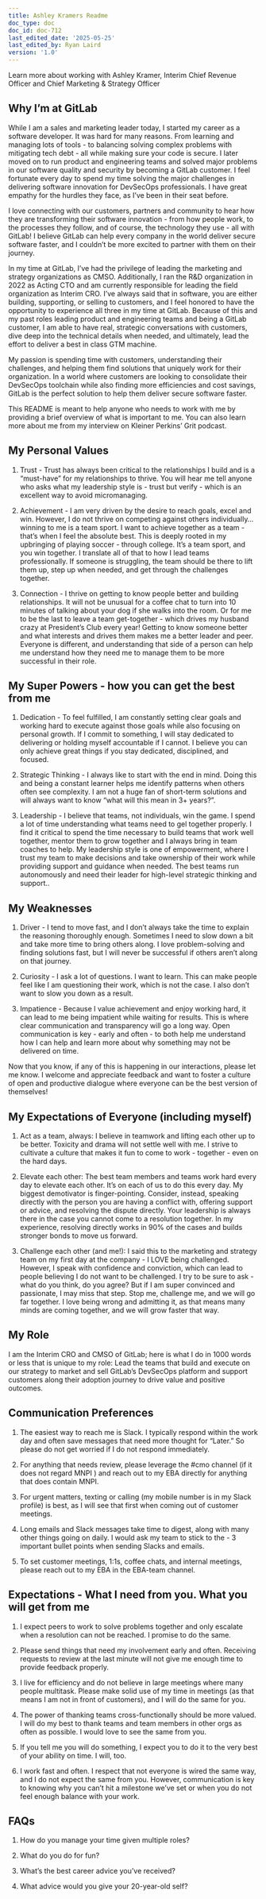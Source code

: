 ```yaml
---
title: Ashley Kramers Readme
doc_type: doc
doc_id: doc-712
last_edited_date: '2025-05-25'
last_edited_by: Ryan Laird
version: '1.0'
---
```


<!-- Unsupported block type: image -->

Learn more about working with Ashley Kramer, Interim Chief Revenue Officer and Chief Marketing & Strategy Officer

## Why I’m at GitLab

While I am a sales and marketing leader today, I started my career as a software developer. It was hard for many reasons. From learning and managing lots of tools - to balancing solving complex problems with mitigating tech debt - all while making sure your code is secure. I later moved on to run product and engineering teams and solved major problems in our software quality and security by becoming a GitLab customer. I feel fortunate every day to spend my time solving the major challenges in delivering software innovation for DevSecOps professionals. I have great empathy for the hurdles they face, as I’ve been in their seat before.

I love connecting with our customers, partners and community to hear how they are transforming their software innovation - from how people work, to the processes they follow, and of course, the technology they use - all with GitLab! I believe GitLab can help every company in the world deliver secure software faster, and I couldn’t be more excited to partner with them on their journey.

In my time at GitLab, I’ve had the privilege of leading the marketing and strategy organizations as CMSO. Additionally, I ran the R&D organization in 2022 as Acting CTO and am currently responsible for leading the field organization as Interim CRO. I’ve always said that in software, you are either building, supporting, or selling to customers, and I feel honored to have the opportunity to experience all three in my time at GitLab. Because of this and my past roles leading product and engineering teams and being a GitLab customer, I am able to have real, strategic conversations with customers, dive deep into the technical details when needed, and ultimately, lead the effort to deliver a best in class GTM machine.

My passion is spending time with customers, understanding their challenges, and helping them find solutions that uniquely work for their organization. In a world where customers are looking to consolidate their DevSecOps toolchain while also finding more efficiencies and cost savings, GitLab is the perfect solution to help them deliver secure software faster.

This README is meant to help anyone who needs to work with me by providing a brief overview of what is important to me. You can also learn more about me from my interview on Kleiner Perkins’ Grit podcast.

## My Personal Values

1. Trust - Trust has always been critical to the relationships I build and is a “must-have” for my relationships to thrive. You will hear me tell anyone who asks what my leadership style is - trust but verify - which is an excellent way to avoid micromanaging.

1. Achievement - I am very driven by the desire to reach goals, excel and win. However, I do not thrive on competing against others individually…winning to me is a team sport. I want to achieve together as a team - that’s when I feel the absolute best. This is deeply rooted in my upbringing of playing soccer - through college. It’s a team sport, and you win together. I translate all of that to how I lead teams professionally. If someone is struggling, the team should be there to lift them up, step up when needed, and get through the challenges together.

1. Connection - I thrive on getting to know people better and building relationships. It will not be unusual for a coffee chat to turn into 10 minutes of talking about your dog if she walks into the room. Or for me to be the last to leave a team get-together - which drives my husband crazy at President’s Club every year! Getting to know someone better and what interests and drives them makes me a better leader and peer. Everyone is different, and understanding that side of a person can help me understand how they need me to manage them to be more successful in their role.

## My Super Powers - how you can get the best from me

1. Dedication - To feel fulfilled, I am constantly setting clear goals and working hard to execute against those goals while also focusing on personal growth. If I commit to something, I will stay dedicated to delivering or holding myself accountable if I cannot. I believe you can only achieve great things if you stay dedicated, disciplined, and focused.

1. Strategic Thinking - I always like to start with the end in mind. Doing this and being a constant learner helps me identify patterns when others often see complexity. I am not a huge fan of short-term solutions and will always want to know “what will this mean in 3+ years?”.

1. Leadership - I believe that teams, not individuals, win the game. I spend a lot of time understanding what teams need to gel together properly. I find it critical to spend the time necessary to build teams that work well together, mentor them to grow together and I always bring in team coaches to help. My leadership style is one of empowerment, where I trust my team to make decisions and take ownership of their work while providing support and guidance when needed. The best teams run autonomously and need their leader for high-level strategic thinking and support..

## My Weaknesses

1. Driver - I tend to move fast, and I don’t always take the time to explain the reasoning thoroughly enough. Sometimes I need to slow down a bit and take more time to bring others along. I love problem-solving and finding solutions fast, but I will never be successful if others aren’t along on that journey. 

1. Curiosity - I ask a lot of questions. I want to learn. This can make people feel like I am questioning their work, which is not the case. I also don’t want to slow you down as a result. 

1. Impatience - Because I value achievement and enjoy working hard, it can lead to me being impatient while waiting for results. This is where clear communication and transparency will go a long way. Open communication is key - early and often - to both help me understand how I can help and learn more about why something may not be delivered on time. 

Now that you know, if any of this is happening in our interactions, please let me know. I welcome and appreciate feedback and want to foster a culture of open and productive dialogue where everyone can be the best version of themselves!

## My Expectations of Everyone (including myself)

1. Act as a team, always: I believe in teamwork and lifting each other up to be better. Toxicity and drama will not settle well with me. I strive to cultivate a culture that makes it fun to come to work - together - even on the hard days.

1. Elevate each other: The best team members and teams work hard every day to elevate each other. It’s on each of us to do this every day. My biggest demotivator is finger-pointing. Consider, instead, speaking directly with the person you are having a conflict with, offering support or advice, and resolving the dispute directly. Your leadership is always there in the case you cannot come to a resolution together. In my experience, resolving directly works in 90% of the cases and builds stronger bonds to move us forward.

1. Challenge each other (and me!): I said this to the marketing and strategy team on my first day at the company - I LOVE being challenged. However, I speak with confidence and conviction, which can lead to people believing I do not want to be challenged. I try to be sure to ask - what do you think, do you agree? But if I am super convinced and passionate, I may miss that step. Stop me, challenge me, and we will go far together. I love being wrong and admitting it, as that means many minds are coming together, and we will grow faster that way.

## My Role

I am the Interim CRO and CMSO of GitLab; here is what I do in 1000 words or less that is unique to my role: Lead the teams that build and execute on our strategy to market and sell GitLab’s DevSecOps platform and support customers along their adoption journey to drive value and positive outcomes.

## Communication Preferences

1. The easiest way to reach me is Slack. I typically respond within the work day and often save messages that need more thought for “Later.” So please do not get worried if I do not respond immediately. 

1. For anything that needs review, please leverage the #cmo channel (if it does not regard MNPI ) and reach out to my EBA directly for anything that does contain MNPI.

1. For urgent matters, texting or calling (my mobile number is in my Slack profile) is best, as I will see that first when coming out of customer meetings.

1. Long emails and Slack messages take time to digest, along with many other things going on daily. I would ask my team to stick to the - 3 important bullet points when sending Slacks and emails. 

1. To set customer meetings, 1:1s, coffee chats, and internal meetings, please reach out to my EBA in the EBA-team channel.

## Expectations - What I need from you. What you will get from me

1. I expect peers to work to solve problems together and only escalate when a resolution can not be reached. I promise to do the same.

1. Please send things that need my involvement early and often. Receiving requests to review at the last minute will not give me enough time to provide feedback properly.

1. I live for efficiency and do not believe in large meetings where many people multitask. Please make solid use of my time in meetings (as that means I am not in front of customers), and I will do the same for you.

1. The power of thanking teams cross-functionally should be more valued. I will do my best to thank teams and team members in other orgs as often as possible. I would love to see the same from you.

1. If you tell me you will do something, I expect you to do it to the very best of your ability on time. I will, too.

1. I work fast and often. I respect that not everyone is wired the same way, and I do not expect the same from you. However, communication is key to knowing why you can’t hit a milestone we’ve set or when you do not feel enough balance with your work.

## FAQs

1. How do you manage your time given multiple roles? 

1. What do you do for fun? 

1. What’s the best career advice you’ve received? 

1. What advice would you give your 20-year-old self?
